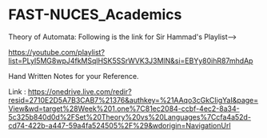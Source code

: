 # FAST-NUCES_Academics

Theory of Automata:
Following is the link for Sir Hammad's Playlist-->

https://youtube.com/playlist?list=PLyI5MG8wpJ4fkMSqlHSK5SSrWVK3J3MlN&si=EBYy80ihR87mhdAp


Hand Written Notes for your Reference.

Link : https://onedrive.live.com/redir?resid=2710E2D5A7B3CAB7%21376&authkey=%21AAqo3cGkCIigYaI&page=View&wd=target%28Week%201.one%7C81ec2084-ccbf-4ec2-8a34-5c325b840d0d%2FSet%20Theory%20vs%20Languages%7Ccfa4a52d-cd74-422b-a447-59a4fa524505%2F%29&wdorigin=NavigationUrl

